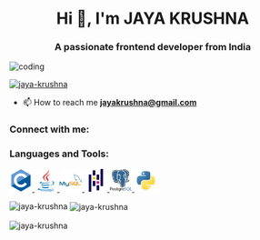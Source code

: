 <h1 align="center">Hi 👋, I'm JAYA KRUSHNA</h1>
<h3 align="center">A passionate frontend developer from India</h3>
<img src="https://encrypted-tbn0.gstatic.com/images?q=tbn:ANd9GcRqdas29w9nPrpAzGAq_50xEHyBiOq9DAMekg&s"  aling="right" alt="coding" width=600 " >

<p align="left"> <a href="https://github.com/ryo-ma/github-profile-trophy"><img src="https://github-profile-trophy.vercel.app/?username=jaya-krushna" alt="jaya-krushna" /></a> </p>


- 📫 How to reach me **jayakrushna@gmail.com**

<h3 align="left">Connect with me:</h3>
<p align="left">
</p>

<h3 align="left">Languages and Tools:</h3>
<p align="left"> <a href="https://www.cprogramming.com/" target="_blank" rel="noreferrer"> <img src="https://raw.githubusercontent.com/devicons/devicon/master/icons/c/c-original.svg" alt="c" width="40" height="40"/> </a> <a href="https://www.java.com" target="_blank" rel="noreferrer"> <img src="https://raw.githubusercontent.com/devicons/devicon/master/icons/java/java-original.svg" alt="java" width="40" height="40"/> </a> <a href="https://www.mysql.com/" target="_blank" rel="noreferrer"> <img src="https://raw.githubusercontent.com/devicons/devicon/master/icons/mysql/mysql-original-wordmark.svg" alt="mysql" width="40" height="40"/> </a> <a href="https://pandas.pydata.org/" target="_blank" rel="noreferrer"> <img src="https://raw.githubusercontent.com/devicons/devicon/2ae2a900d2f041da66e950e4d48052658d850630/icons/pandas/pandas-original.svg" alt="pandas" width="40" height="40"/> </a> <a href="https://www.postgresql.org" target="_blank" rel="noreferrer"> <img src="https://raw.githubusercontent.com/devicons/devicon/master/icons/postgresql/postgresql-original-wordmark.svg" alt="postgresql" width="40" height="40"/> </a> <a href="https://www.python.org" target="_blank" rel="noreferrer"> <img src="https://raw.githubusercontent.com/devicons/devicon/master/icons/python/python-original.svg" alt="python" width="40" height="40"/> </a> </p>

<p><img align="left" src="https://github-readme-stats.vercel.app/api/top-langs?username=jaya-krushna&show_icons=true&locale=en&layout=compact" alt="jaya-krushna" /></p>

<p>&nbsp;<img align="center" src="https://github-readme-stats.vercel.app/api?username=jaya-krushna&show_icons=true&locale=en" alt="jaya-krushna" /></p>

<p><img align="center" src="https://github-readme-streak-stats.herokuapp.com/?user=jaya-krushna&" alt="jaya-krushna" /></p>


